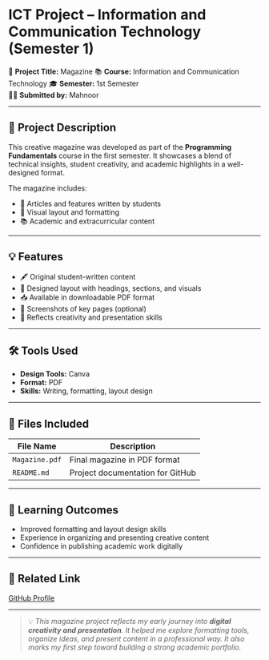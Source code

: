 # ICT Project – Information and Communication Technology (Semester 1)

📌 **Project Title:** Magazine
📚 **Course:** Information and Communication Technology
🎓 **Semester:** 1st Semester  
👩‍💻 **Submitted by:** Mahnoor

---

## 🧠 Project Description  
This creative magazine was developed as part of the **Programming Fundamentals** course in the first semester. It showcases a blend of technical insights, student creativity, and academic highlights in a well-designed format.

The magazine includes:

- 📖 Articles and features written by students  
- 🎨 Visual layout and formatting  
- 📚 Academic and extracurricular content  

---

## 💡 Features  

- 🖋️ Original student-written content  
- 🎨 Designed layout with headings, sections, and visuals  
- 📥 Available in downloadable PDF format  
- 📸 Screenshots of key pages (optional)  
- 🧠 Reflects creativity and presentation skills  

---

## 🛠️ Tools Used  

- **Design Tools:**  Canva  
- **Format:** PDF  
- **Skills:** Writing, formatting, layout design  

---

## 📂 Files Included  

| File Name         | Description                                  |
|------------------|----------------------------------------------|
| `Magazine.pdf` | Final magazine in PDF format             |
| `README.md`       | Project documentation for GitHub             |

---

## 🎯 Learning Outcomes  

- Improved formatting and layout design skills  
- Experience in organizing and presenting creative content  
- Confidence in publishing academic work digitally  

---

## 🔗 Related Link  

[GitHub Profile](https://github.com/mahnoor-cs6767)

---

> 💡 *This magazine project reflects my early journey into **digital creativity and presentation**. It helped me explore formatting tools, organize ideas, and present content in a professional way. It also marks my first step toward building a strong academic portfolio.*

